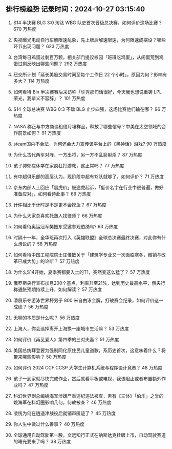 
## 排行榜趋势 记录时间：2024-10-27 03:15:40
  
  1. S14 半决赛 BLG 3:0 淘汰 WBG 队史首次晋级总决赛，如何评价这场比赛？ 670 万热度
    
  2. 央视曝光电动自行车解限速乱象，先上牌后解速限速，为何限速成摆设？哪些环节出现问题？ 623 万热度
    
  3. 台湾每日鸡蛋过剩百万颗，相关部门提议校园「班班吃鸡蛋」，从闹蛋荒到鸡蛋过剩反映出哪些问题？ 292 万热度
    
  4. 纽交所计划「延长美股交易时间至每个工作日 22 个小时」，原因为何？影响有多大？ 114 万热度
    
  5. 如何看待 Bin 半决赛赛后采访称「许秀那句话很好，今天我也想说重铸 LPL 荣光，我辈义不容辞」？ 101 万热度
    
  6. S14 全球总决赛 WBG 0:3 不敌 BLG 止步四强，这场比赛他们输在哪？ 96 万热度
    
  7. NASA 称正与中方商谈租借月壤样品，释放了哪些信号？中美在太空领域的合作前景如何？ 91 万热度
    
  8. steam国内不合法，为何还会大力宣传该平台上的《黑神话》游戏? 90 万热度
    
  9. 为什么古代两军对阵，一方出将，另一方不乱箭射杀？ 87 万热度
    
  10. 孩子抑郁症休学在家疯狂打游戏，这正常吗？ 77 万热度
    
  11. 有中超俱乐部的高层认为，现阶段中超有12队就够了，如何评价？ 71 万热度
    
  12. 京东内部人士回应「震虎价」被途虎起诉，「低价名字在行业中很普遍，做好准备应对」，如何看待此事？ 69 万热度
    
  13. 计件相比于计时是不是更不会摸鱼？ 67 万热度
    
  14. 为什么大家总喜欢托熟人找律师？ 66 万热度
    
  15. 如何看待奥运冠军樊振东受邀参观伯纳乌? 63 万热度
    
  16. 时隔十一年，全华班再次打入《英雄联盟》全球总决赛最终决赛，对此你有什么想说的？ 58 万热度
    
  17. 如何看待中国工程院院士庄惟敏关于「建筑学专业又一次面临寒冬，撤销与改革已成大势」的论断？ 57 万热度
    
  18. 为什么S14开始，夏季赛都要入土的T1，突然变这么猛了？ 57 万热度
    
  19. 俄罗斯央行宣布加息200个基点，利率升至21%，达到历史最高水平，俄央行称通胀预期持续上升，如何解读？ 57 万热度
    
  20. 潘展乐夺游泳世界杯男子 800 米自由泳金牌，打破赛会纪录，如何评价这一成绩？ 56 万热度
    
  21. 无聊的本质是什么呢？ 56 万热度
    
  22. 上海人，你会选择离开上海换一座城市生活嘛？ 53 万热度
    
  23. 如何评价《再见爱人》第四季的三对夫妻？ 51 万热度
    
  24. 美国总统拜登要为强制同化原住民儿童道歉，系历史首次，这意味着什么？将带来哪些影响？ 50 万热度
    
  25. 如何评价 2024 CCF CCSP 大学生计算机系统与程序设计竞赛？ 48 万热度
    
  26. 孩子一到家就尽快完成作业，然后就看平板或电视，我该阻止或者布置额外作业吗？ 47 万热度
    
  27. 科幻世界副总编姚海军涉嫌严重违纪违法被查，素有《三体》「伯乐」之誉的姚海军在科幻圈影响几何，何故被查？ 46 万热度
    
  28. 凌统为何在逍遥津战役后就销声匿迹了？ 45 万热度
    
  29. 你人生中做过什么善事？ 40 万热度
    
  30. 全球通用自动驾驶第一股，文远知行正式在纳斯达克挂牌上市，自动驾驶赛道的曙光要来了吗？ 38 万热度
    